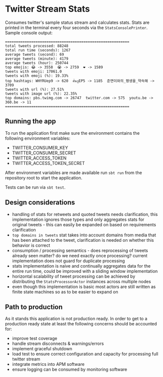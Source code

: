 # Twitter Stream Stats

Consumes twitter's sample status stream and calculates stats. Stats are printed in the terminal every four seconds via the `StatsConsolePrinter`. Sample console output:


    =========================================================
    total tweets processed: 88248
    total run time (seconds): 1267
    average tweets (second): 69
    average tweets (minute): 4179
    average tweets (hour): 250744
    top emojis: 😂 -> 3558  😭 -> 2759  ❤ -> 1589
    tweets with emoji: 17061.0
    tweets with emoji (%): 19.33%
    top hashtags: WHYRUep9 -> 620  คั่นกูEP5 -> 1185  준면이와의_평생을_약속해 -> 3709
    tweets with url (%): 27.51%
    tweets with image url (%): 22.35%
    top domains: pbs.twimg.com -> 26747  twitter.com -> 575  youtu.be -> 360.be -> 11
    =========================================================
    

## Running the app

To run the application first make sure the environment contains the following environment variables:
* TWITTER_CONSUMER_KEY
* TWITTER_CONSUMER_SECRET
* TWITTER_ACCESS_TOKEN
* TWITTER_ACCESS_TOKEN_SECRET
 
After environment variables are made available run `sbt run` from the repository root to start the application.

Tests can be run via `sbt test`.

## Design considerations
* handling of stats for retweets and quoted tweets needs clarification, this implementation ignores those types and only aggregates stats for original tweets - this can easily be expanded on based on requirements clarification
* `top domains in tweets` stat takes into account domains from media that has been attached to the tweet, clarification is needed on whether this behavior is correct
* consumption / processing semantics - does reprocessing of tweets already seen matter? do we need exactly once processing? current implementation does not guard for duplicate processing
* stats implementation is naive and continually aggregates data for the entire run time, could be improved with a sliding window implementation
* horizontal scalability of tweet processing can be achieved by distributing the `StatsProcessorActor` instances across multiple nodes
* even though this implementation is basic most actors are still written as finite state machines so as to be easier to expand on 

## Path to production

As it stands this application is not production ready. In order to get to a production ready state at least the following concerns should be accounted for:
* improve test coverage
* handle stream disconnects & warnings/errors
* implement graceful shutdown
* load test to ensure correct configuration and capacity for processing full twitter stream
* integrate metrics into APM software
* ensure logging can be consumed by monitoring software
